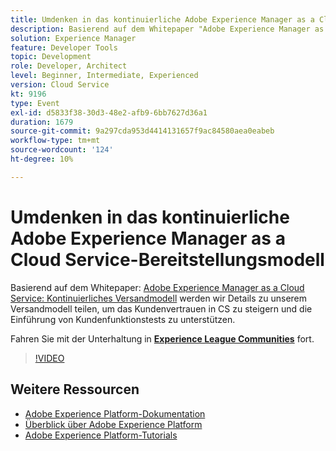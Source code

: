 ```yaml
---
title: Umdenken in das kontinuierliche Adobe Experience Manager as a Cloud Service-Bereitstellungsmodell
description: Basierend auf dem Whitepaper "Adobe Experience Manager as a Cloud Service - Continuous delivery model" werden wir Details über unser Versandmodell austauschen, um das Kundenvertrauen in CS zu steigern und die Einführung von Kundenfunktionstests zu unterstützen.
solution: Experience Manager
feature: Developer Tools
topic: Development
role: Developer, Architect
level: Beginner, Intermediate, Experienced
version: Cloud Service
kt: 9196
type: Event
exl-id: d5833f38-30d3-48e2-afb9-6bb7627d36a1
duration: 1679
source-git-commit: 9a297cda953d4414131657f9ac84580aea0eabeb
workflow-type: tm+mt
source-wordcount: '124'
ht-degree: 10%

---
```


# Umdenken in das kontinuierliche Adobe Experience Manager as a Cloud Service-Bereitstellungsmodell

Basierend auf dem Whitepaper: [Adobe Experience Manager as a Cloud Service: Kontinuierliches Versandmodell](https://fieldreadiness-adobe.highspot.com/items/5ea322e1c714336c23b32599?mkt_tok=eyJpIjoiWlRRNE1qQXlObVV3T0dFNCIsInQiOiJTckVtS1RtWjNCcExxQ3JPYWQ4bENhXC9DNVNRZ0tnNU83MVkraCtaN1NWbUlWU1wvWmJMejY2XC9FYkhBS1gwdjJleHpSY3ZoREJmXC9oanJRTFkzeEplXC9xK1o0TTBvd096b1wvT3BidEMwUGlYMDQxXC91WUk5K2l1ZE83MHV5amhlSkwifQ%3D%3D#1) werden wir Details zu unserem Versandmodell teilen, um das Kundenvertrauen in CS zu steigern und die Einführung von Kundenfunktionstests zu unterstützen.

Fahren Sie mit der Unterhaltung in **[Experience League Communities](https://adobe.ly/3i9XWo8)** fort.

>[!VIDEO](https://video.tv.adobe.com/v/337720/?quality=12&learn=on&hidetitle=true)

## Weitere Ressourcen

- [Adobe Experience Platform-Dokumentation](https://experienceleague.adobe.com/docs/experience-platform.html?lang=de)
- [Überblick über Adobe Experience Platform](https://experienceleague.adobe.com/docs/experience-platform/landing/home.html?lang=de)
- [Adobe Experience Platform-Tutorials](https://experienceleague.adobe.com/docs/platform-learn/tutorials/overview.html?lang=de)
